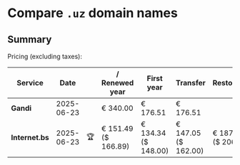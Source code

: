 # Compare `.uz` domain names

## Summary

Pricing (excluding taxes):

| Service | Date |  | / Renewed year | First year | Transfer | Restoration |
|--|--|--|--|--|--|--|
| **Gandi** | 2025-06-23 |  | € 340.00 | € 176.51 | € 176.51 |  |
| **Internet.bs** | 2025-06-23 | 🏆 | € 151.49<br>($ 166.89) | € 134.34<br>($ 148.00) | € 147.05<br>($ 162.00) | € 187.85<br>($ 206.89) |
